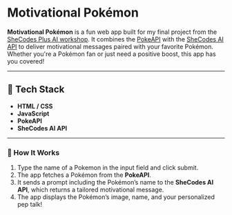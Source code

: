 # Motivational Pokémon

**Motivational Pokémon** is a fun web app built for my final project from the [SheCodes Plus AI workshop](https://www.shecodes.io/graduates/17346-jordan-goldtooth). It combines the [PokeAPI](https://pokeapi.co/) with the [SheCodes AI API](https://www.shecodes.io/) to deliver motivational messages paired with your favorite Pokémon. Whether you're a Pokémon fan or just need a positive boost, this app has you covered!

---

## 🔧 Tech Stack

- **HTML / CSS** 
- **JavaScript**
- **PokeAPI**
- **SheCodes AI API**

---

### 🔧 How It Works

1. Type the name of a Pokemon in the input field and click submit.
2. The app fetches a Pokémon from the **PokeAPI**.
3. It sends a prompt including the Pokémon’s name to the **SheCodes AI API**, which returns a tailored motivational message.
4. The app displays the Pokémon’s image, name, and your personalized pep talk!  
